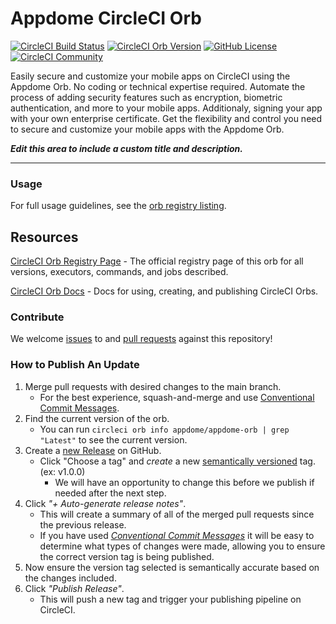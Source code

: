 # Appdome CircleCI Orb


[![CircleCI Build Status](https://circleci.com/gh/Appdome/appdome-orb.svg?style=shield "CircleCI Build Status")](https://circleci.com/gh/Appdome/appdome-orb) [![CircleCI Orb Version](https://badges.circleci.com/orbs/appdome/appdome-orb.svg)](https://circleci.com/orbs/registry/orb/appdome/appdome-orb) [![GitHub License](https://img.shields.io/badge/license-MIT-lightgrey.svg)](https://raw.githubusercontent.com/Appdome/appdome-orb/master/LICENSE) [![CircleCI Community](https://img.shields.io/badge/community-CircleCI%20Discuss-343434.svg)](https://discuss.circleci.com/c/ecosystem/orbs)



Easily secure and customize your mobile apps on CircleCI using the Appdome Orb. No coding or technical expertise required. Automate the process of adding security features such as encryption, biometric authentication, and more to your mobile apps.
Additionaly, signing your app with your own enterprise certificate.
Get the flexibility and control you need to secure and customize your mobile apps with the Appdome Orb.

_**Edit this area to include a custom title and description.**_

---

### Usage

For full usage guidelines, see the [orb registry listing](https://circleci.com/developer/orbs/orb/appdome/appdome-orb).

## Resources

[CircleCI Orb Registry Page](https://circleci.com/orbs/registry/orb/appdome/appdome-orb) - The official registry page of this orb for all versions, executors, commands, and jobs described.

[CircleCI Orb Docs](https://circleci.com/docs/2.0/orb-intro/#section=configuration) - Docs for using, creating, and publishing CircleCI Orbs.

### Contribute

We welcome [issues](https://github.com/Appdome/appdome-orb/issues) to and [pull requests](https://github.com/Appdome/appdome-orb/pulls) against this repository!

### How to Publish An Update
1. Merge pull requests with desired changes to the main branch.
    - For the best experience, squash-and-merge and use [Conventional Commit Messages](https://conventionalcommits.org/).
2. Find the current version of the orb.
    - You can run `circleci orb info appdome/appdome-orb | grep "Latest"` to see the current version.
3. Create a [new Release](https://github.com/Appdome/appdome-orb/releases/new) on GitHub.
    - Click "Choose a tag" and _create_ a new [semantically versioned](http://semver.org/) tag. (ex: v1.0.0)
      - We will have an opportunity to change this before we publish if needed after the next step.
4.  Click _"+ Auto-generate release notes"_.
    - This will create a summary of all of the merged pull requests since the previous release.
    - If you have used _[Conventional Commit Messages](https://conventionalcommits.org/)_ it will be easy to determine what types of changes were made, allowing you to ensure the correct version tag is being published.
5. Now ensure the version tag selected is semantically accurate based on the changes included.
6. Click _"Publish Release"_.
    - This will push a new tag and trigger your publishing pipeline on CircleCI.